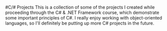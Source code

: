 #C/# Projects
This is a collection of some of the projects I created while
proceeding through the C# & .NET Framework course, which
demonstrate some important principles of C#. I really enjoy
working with object-oriented languages, so I'll definitely
be putting up more C# projects in the future.
